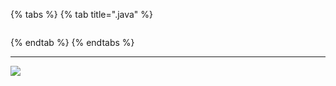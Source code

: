 {% tabs %} {% tab title=".java" %}

```java

```

{% endtab %} {% endtabs %}

---

![](../../.gitbook/assets/)
